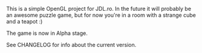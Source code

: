 This is a simple OpenGL project for JDL.ro.
In the future it will probably be an awesome puzzle game, but for now you're in a room with a strange cube and a teapot :)

The game is now in Alpha stage.

See CHANGELOG for info about the current version.
